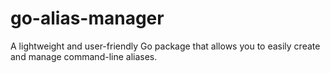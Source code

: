 # go-alias-manager
A lightweight and user-friendly Go package that allows you to easily create and manage command-line aliases.​

